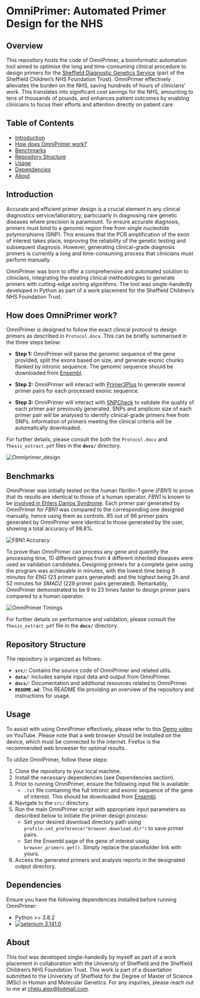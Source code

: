# OmniPrimer: Automated Primer Design for the NHS

## Overview
This repository hosts the code of OmniPrimer, a bioinformatic automation tool aimed to optimise the long and time-consuming clinical procedure to design primers for the [Sheffield Diagnostic Genetics Service](https://www.sheffieldchildrens.nhs.uk/sdgs/) (part of the Sheffield Children’s NHS Foundation Trust). OmniPrimer effectively alleviates the burden on the NHS, saving hundreds of hours of clinicians' work. This translates into significant cost savings for the NHS, amounting to tens of thousands of pounds, and enhances patient outcomes by enabling clinicians to focus their efforts and attention directly on patient care.

## Table of Contents
- [Introduction](#introduction)
- [How does OmniPrimer work?](#how-does-omniprimer-work)
- [Benchmarks](#benchmarks)
- [Repository Structure](#repository-structure)
- [Usage](#usage)
- [Dependencies](#dependencies)
- [About](#about)

## Introduction
Accurate and efficient primer design is a crucial element in any clinical diagnostics service/laboratory, particularly in diagnosing rare genetic diseases where precision is paramount. To ensure accurate diagnosis, primers must bind to a genomic region free from single nucleotide polymorphisms (SNP). This ensures that the PCR amplification of the exon of interest takes place, improving the reliability of the genetic testing and subsequent diagnosis. However, generating clinical-grade diagnosis primers is currently a long and time-consuming process that clinicians must perform manually. 

OmniPrimer was born to offer a comprehensive and automated solution to clinicians, integrating the existing clinical methodologies to generate primers with cutting-edge sorting algorithms. The tool was single-handedly developed in Python as part of a work placement for the Sheffield Children’s NHS Foundation Trust.

## How does OmniPrimer work?
OmniPrimer is designed to follow the exact clinical protocol to design primers as described in `Protocol.docx`. This can be briefly summarised in the three steps below:
- **Step 1:** OmniPrimer will parse the genomic sequence of the gene provided, split the exons based on size, and generate exonic chunks flanked by intronic sequence. The genomic sequence should be downloaded from [Ensembl](http://www.ensembl.org/index.html).
  
- **Step 2:** OmniPrimer will interact with [Primer3Plus](https://www.bioinformatics.nl/cgi-bin/primer3plus/primer3plus.cgi) to generate several primer pairs for each processed exonic sequence.

- **Step 3:** OmniPrimer will interact with [SNPCheck](https://genetools.org/SNPCheck/snpcheck.htm) to validate the quality of each primer pair previously generated. SNPs and amplicon size of each primer pair will be analysed to identify clinical-grade primers free from SNPs. Information of primers meeting the clinical criteria will be automatically downloaded.

For further details, please consult the both the `Protocol.docx` and `Thesis_extract.pdf` files in the **`docs/`** directory.

![Omniprimer_design](https://github.com/AlexUOM/OmniPrimer/assets/105374372/1b45a758-e90f-4fbd-9475-f84c09a339de)


## Benchmarks
OmniPrimer was initially tested on the human fibrillin-1 gene (*FBN1*) to prove that its results are identical to those of a human operator. *FBN1* is known to be [involved in Ehlers Danlos Syndrome](https://pubmed.ncbi.nlm.nih.gov/18328988/). Each primer pair generated by OmniPrimer for *FBN1* was compared to the corresponding one designed manually, hence using them as controls. 85 out of 86 primer pairs generated by OmniPrimer were identical to those generated by the user, showing a total accuracy of 98.8%.

![FBN1 Accuracy](https://github.com/AlexUOM/OmniPrimer/assets/105374372/be9be75b-23ec-4107-bd79-4d3b952831af)


To prove than OmniPrimer can process any gene and quantify the processing time, 10 different genes from 4 different inherited diseases were used as validation candidates. Designing primers for a complete gene using the program was achievable in minutes, with the lowest time being 8 minutes for *ENG* (23 primer pairs generated) and the highest being 2h and 52 minutes for *SMAD2* (229 primer pairs generated). Remarkably, OmniPrimer demonstrated to be 9 to 23 times faster to design primer pairs compared to a human operator.

![OmniPrimer Timings](https://github.com/AlexUOM/OmniPrimer/assets/105374372/63303bec-3469-46f6-86a5-12a5af6518db)

For further details on performance and validation, please consult the `Thesis_extract.pdf` file in the **`docs/`** directory.

## Repository Structure
The repository is organized as follows:
- **`src/`**: Contains the source code of OmniPrimer and related utils.
- **`data/`**: Includes sample input data and output from OmniPrimer.
- **`docs/`**: Documentation and additional resources related to OmniPrimer.
- **`README.md`**: This README file providing an overview of the repository and instructions for usage.

## Usage
To assist with using OmniPrimer effectively, please refer to this [Demo video](https://www.youtube.com/watch?v=4tbjRinPUh4) on YouTube. Please note that a web browser should be installed on the device, which must be connected to the internet. Firefox is the recommended web broweser for optimal results.

To utilize OmniPrimer, follow these steps:
1. Clone the repository to your local machine.
2. Install the necessary dependencies (see Dependencies section).
3. Prior to running OmniPrimer, ensure the following input file is available:
   - `.txt` file containing the full intronic and exonic sequence of the gene of interest. This should be downloaded from [Ensembl](http://www.ensembl.org/index.html).
4. Navigate to the `src/` directory.
5. Run the main OmniPrimer script with appropriate input parameters as described below to initiate the primer design process:
   - Set your desired download directory path using `profile.set_preference("browser.download.dir")` to save primer pairs.
   - Set the Ensembl page of the gene of interest using `browser_primers.get()`. Simply replace the placeholder link with yours.
6. Access the generated primers and analysis reports in the designated output directory.

## Dependencies
Ensure you have the following dependencies installed before running OmniPrimer:
- Python >= 3.8.2
- [![selenium 3.141.0](https://img.shields.io/badge/selenium-3.141.0-success)](https://pypi.org/project/selenium/)

## About
This tool was developed single-handedly by myself as part of a work placement in collaboration with the University of Sheffield and the Sheffield Children’s NHS Foundation Trust. This work is part of a dissertation submitted to the University of Sheffield for the Degree of Master of Science (MSc) in Human and Molecular Genetics. For any inquiries, please reach out to me at chelu.alex@hotmail.com.
